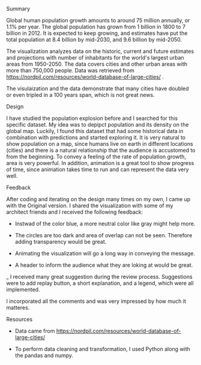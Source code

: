 Summary

Global human population growth amounts to around 75 million annually, or 1.1% per year. The global population has grown from 1 billion in 1800 to 7 billion in 2012. It is expected to keep growing, and estimates have put the total population at 8.4 billion by mid-2030, and 9.6 billion by mid-2050.

The visualization analyzes data on the historic, current and future estimates and projections with number of inhabitants for the world's largest urban areas from 1950-2050.  The data covers cities and other urban areas with more than 750,000 people. Data was retrieved from https://nordpil.com/resources/world-database-of-large-cities/ .

The visulaization and the data demonstrate that many cities have doubled or even tripled in a 100 years span, which is not great news.

Design

I have studied the population explosion before and I searched for this specific dataset. My idea was to depipct population and its density on the global map. Luckily, I found this dataset that had some historical data in combination with predictions and started exploring it. It is very natural to show population on a map, since humans live on earth in different locations (cities) and there is a natural relationship that the audience is accustomed to from the beginning. To convey a feeling of the rate of population growth, area is very powerful. In addition, animation is a great tool to show progress of time, since animation takes time to run and can represent the data very well.


Feedback

After coding and iterating on the design many times on my own, I came up with the Original version. I shared the visualization with some of my architect friends and I received the following feedback: 

- Instwad of the color blue, a more neutral color like gray might help more.

- The circles are too dark and area of overlap can not be seen. Therefore adding transparency would be great.

- Animating the visualization will go a long way in conveying the message.

- A header to inform the audience what they are loking at would be great.

_ I received many great suggestion during the review process. Suggestions were to add replay button, a short explanation, and a legend, which were all implemented.

I incorporated all the comments and was very impressed by how much it matteres.

Resources

- Data came from https://nordpil.com/resources/world-database-of-large-cities/

- To perform data cleaning and transformation, I used Python along with the pandas and numpy.
